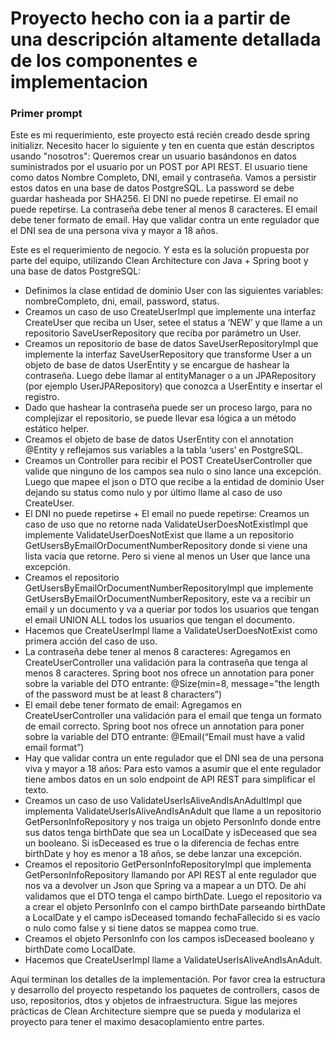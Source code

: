 # Proyecto hecho con ia a partir de una descripción altamente detallada de los componentes e  implementacion

### Primer prompt
Este es mi requerimiento, este proyecto está recién creado desde spring initializr. Necesito hacer lo siguiente y ten en cuenta que están descriptos usando "nosotros":
Queremos crear un usuario basándonos en datos suministrados por el usuario por un POST por API REST. El usuario tiene como datos Nombre Completo, DNI, email y contraseña. Vamos a persistir estos datos en una base de datos PostgreSQL. La password se debe guardar hasheada por SHA256. El DNI no puede repetirse. El email no puede repetirse. La contraseña debe tener al menos 8 caracteres. El email debe tener formato de email. Hay que validar contra un ente regulador que el DNI sea de una persona viva y mayor a 18 años.

Este es el requerimiento de negocio. Y esta es la solución propuesta por parte del equipo, utilizando Clean Architecture con Java + Spring boot y una base de datos PostgreSQL:
- Definimos la clase entidad de dominio User con las siguientes variables: nombreCompleto, dni, email, password, status.
- Creamos un caso de uso CreateUserImpl que implemente una interfaz CreateUser que reciba un User, setee el status a ‘NEW’ y que llame a un repositorio SaveUserRepository que reciba por parámetro un User.
- Creamos un repositorio de base de datos SaveUserRepositoryImpl que implemente la interfaz SaveUserRepository que transforme User a un objeto de base de datos UserEntity y se encargue de hashear la contraseña. Luego debe llamar al entityManager o a un JPARepository (por ejemplo UserJPARepository) que conozca a UserEntity e insertar el registro.
- Dado que hashear la contraseña puede ser un proceso largo, para no complejizar el repositorio, se puede llevar esa lógica a un método estático helper.
- Creamos el objeto de base de datos UserEntity con el annotation @Entity y reflejamos sus variables a la tabla ‘users’ en PostgreSQL.
- Creamos un Controller para recibir el POST CreateUserController que valide que ninguno de los campos sea nulo o sino lance una excepción. Luego que mapee el json o DTO que recibe a la entidad de dominio User dejando su status como nulo y por último llame al caso de uso CreateUser.
- El DNI no puede repetirse + El email no puede repetirse: Creamos un caso de uso que no retorne nada ValidateUserDoesNotExistImpl que implemente ValidateUserDoesNotExist que llame a un repositorio GetUsersByEmailOrDocumentNumberRepository donde si viene una lista vacía que retorne. Pero si viene al menos un User que lance una excepción.
- Creamos el repositorio GetUsersByEmailOrDocumentNumberRepositoryImpl que implemente GetUsersByEmailOrDocumentNumberRepository, este va a recibir un email y un documento y va a queriar por todos los usuarios que tengan el email UNION ALL todos los usuarios que tengan el documento.
- Hacemos que CreateUserImpl llame a ValidateUserDoesNotExist como primera acción del caso de uso.
- La contraseña debe tener al menos 8 caracteres: Agregamos en CreateUserController una validación para la contraseña que tenga al menos 8 caracteres. Spring boot nos ofrece un annotation para poner sobre la variable del DTO entrante: @Size(min=8, message=”the length of the password must be at least 8 characters”)
- El email debe tener formato de email: Agregamos en CreateUserController una validación para el email que tenga un formato de email correcto. Spring boot nos ofrece un annotation para poner sobre la variable del DTO entrante: @Email(“Email must have a valid email format”)
- Hay que validar contra un ente regulador que el DNI sea de una persona viva y mayor a 18 años: Para esto vamos a asumir que el ente regulador tiene ambos datos en un solo endpoint de API REST para simplificar el texto.
- Creamos un caso de uso ValidateUserIsAliveAndIsAnAdultImpl que implementa ValidateUserIsAliveAndIsAnAdult que llame a un repositorio GetPersonInfoRepository y nos traiga un objeto PersonInfo donde entre sus datos tenga birthDate que sea un LocalDate y isDeceased que sea un booleano. Si isDeceased es true o la diferencia de fechas entre birthDate y hoy es menor a 18 años, se debe lanzar una excepción.
- Creamos el repositorio GetPersonInfoRepositoryImpl que implementa GetPersonInfoRepository llamando por API REST al ente regulador que nos va a devolver un Json que Spring va a mapear a un DTO. De ahí validamos que el DTO tenga el campo birthDate. Luego el repositorio va a crear el objeto PersonInfo con el campo birthDate parseando birthDate a LocalDate y el campo isDeceased tomando fechaFallecido si es vacío o nulo como false y si tiene datos se mappea como true.
- Creamos el objeto PersonInfo con los campos isDeceased booleano y birthDate como LocalDate.
- Hacemos que CreateUserImpl llame a ValidateUserIsAliveAndIsAnAdult.

Aquí terminan los detalles de la implementación. Por favor crea la estructura y desarrollo del proyecto respetando los paquetes de controllers, casos de uso, repositorios, dtos y objetos de infraestructura. Sigue las mejores prácticas de Clean Architecture siempre que se pueda y modulariza el proyecto para tener el maximo desacoplamiento entre partes.